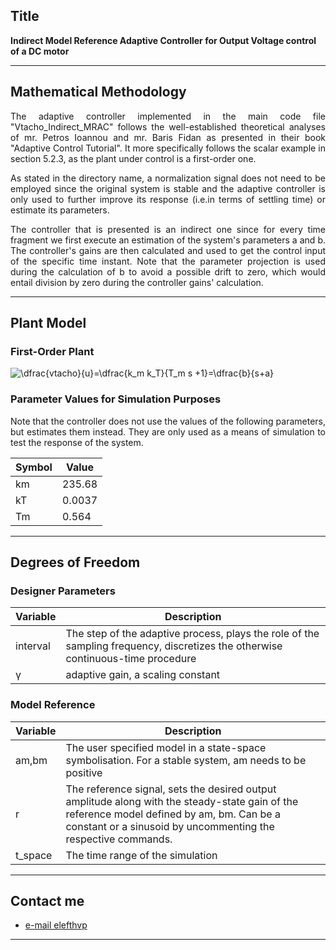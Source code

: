 
## Title
<b>Indirect Model Reference Adaptive Controller for Output Voltage control of a DC motor </b>

---

## Mathematical Methodology 
<p align=justify>
The adaptive controller implemented in the main code file "Vtacho_Indirect_MRAC" follows the well-established theoretical analyses of mr. Petros Ioannou and mr. Baris Fidan as presented in their book "Adaptive Control Tutorial".
It more specifically follows the scalar example in section 5.2.3, as the plant under control is a first-order one.
<br>
</p>
<p align=justify>
As stated in the directory name, a normalization signal does not need to be employed since the original system is stable and the adaptive controller is only used to further improve its response (i.e.in terms of settling time) or estimate its parameters. <br> </p>
<p align = justify>
The controller that is presented is an indirect one since for every time fragment we first execute an estimation of the system's parameters a and b. The controller's gains are then calculated and used to get the control input of the specific time instant. Note that the parameter projection is used during the calculation of b to avoid a possible drift to zero, which would entail division by zero during the controller gains' calculation. 
<br>
</p>

---

## Plant Model
### First-Order Plant 
<img src="https://latex.codecogs.com/gif.latex?\bg_white&space;\dfrac{vtacho}{u}=\dfrac{k_m&space;k_T}{T_m&space;s&space;&plus;1}=\dfrac{b}{s&plus;a}" title="\dfrac{vtacho}{u}=\dfrac{k_m k_T}{T_m s +1}=\dfrac{b}{s+a}" />

### Parameter Values for Simulation Purposes 
<p align=justify>
Note that the controller does not use the values of the following parameters, but estimates them instead. They are only used as a means of simulation to test the response of the system.<br>
</p>

| Symbol | Value|
|------|-------------|
| km |235.68|
| kT | 0.0037|
| Tm | 0.564|

---

## Degrees of Freedom
### Designer Parameters
| Variable| Description |
|------|-------------|
| interval| The step of the adaptive process, plays the role of the sampling frequency, discretizes the otherwise continuous-time procedure|
| γ | adaptive gain, a scaling constant|

### Model Reference 
| Variable| Description |
|------|-------------|
| am,bm | The user specified model in a state-space symbolisation. For a stable system, am needs to be positive                             |
| r     | The reference signal, sets the desired output amplitude along with the steady-state gain of the reference model defined by am, bm. Can be a constant or a sinusoid by uncommenting the respective commands.|
|t_space| The time range of the simulation |

---


## Contact me

- [e-mail elefthvp](mailto:el.papaioannou.96@gmail.com "el.papaioannou.96@gmail.com")

---

